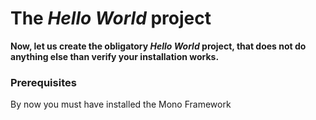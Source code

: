 # The *Hello World* project

**Now, let us create the obligatory *Hello World* project, that does not do anything else than verify your installation works.**

### Prerequisites

By now you must have installed the Mono Framework